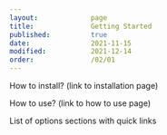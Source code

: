 ```yaml
---
layout:             page
title:              Getting Started
published:          true
date:               2021-11-15
modified:           2021-12-14
order:              /02/01
---
```

<todo assign="daniele">How to install? (link to installation page)</todo>

<todo assign="daniele">How to use? (link to how to use page)</todo>

<todo assign="daniele">List of options sections with quick links</todo>
